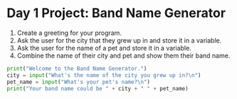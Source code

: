 # Day 1 Project: Band Name Generator

1. Create a greeting for your program.
2. Ask the user for the city that they grew up in and store it in a variable.
3. Ask the user for the name of a pet and store it in a variable.
4. Combine the name of their city and pet and show them their band name.

```python
print("Welcome to the Band Name Generator.")
city = input("What's the name of the city you grew up in?\n")
pet_name = input("What's your pet's name?\n")
print("Your band name could be " + city + " " + pet_name)

````

